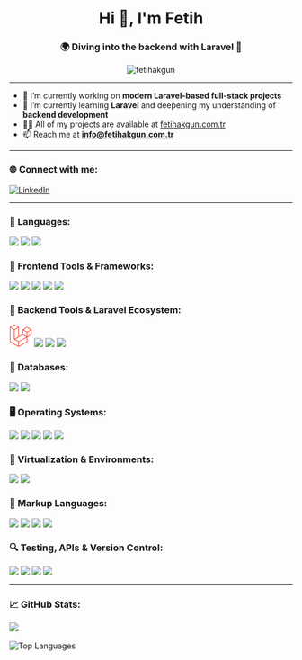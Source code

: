 <h1 align="center">Hi 👋, I'm Fetih</h1>
<h3 align="center">🌍 Diving into the backend with Laravel 🚀</h3>

<p align="center">
  <img src="https://komarev.com/ghpvc/?username=fetihakgun&label=Profile%20views&color=0e75b6&style=flat" alt="fetihakgun" />
</p>

---

- 🔭 I’m currently working on **modern Laravel-based full-stack projects**
- 🌱 I’m currently learning **Laravel** and deepening my understanding of **backend development**
- 👨‍💻 All of my projects are available at [fetihakgun.com.tr](http://fetihakgun.com.tr)
- 📫 Reach me at **info@fetihakgun.com.tr**

---

<h3 align="left">🌐 Connect with me:</h3>
<p align="left">
  <a href="https://linkedin.com/in/fetih-akg%C3%BCn-8b8055280/" target="_blank">
    <img align="center" src="https://cdn.jsdelivr.net/gh/devicons/devicon/icons/linkedin/linkedin-original.svg" alt="LinkedIn" height="30" width="30" />
  </a>
</p>

---

<h3 align="left">🧠 Languages:</h3>
<p align="left">
  <img src="https://cdn.jsdelivr.net/gh/devicons/devicon/icons/php/php-original.svg" width="40"/>
  <img src="https://cdn.jsdelivr.net/gh/devicons/devicon/icons/javascript/javascript-original.svg" width="40"/>
  <img src="https://cdn.jsdelivr.net/gh/devicons/devicon/icons/python/python-original.svg" width="40"/>
</p>

<h3 align="left">🎨 Frontend Tools & Frameworks:</h3>
<p align="left">
  <img src="https://cdn.jsdelivr.net/gh/devicons/devicon/icons/bootstrap/bootstrap-plain.svg" width="40"/>
  <img src="https://img.icons8.com/color/48/000000/material-ui.png" width="40"/>
  <img src="https://cdn.jsdelivr.net/gh/devicons/devicon/icons/jquery/jquery-original.svg" width="40"/>
  <img src="https://cdn.jsdelivr.net/gh/devicons/devicon/icons/android/android-original.svg" width="40"/>
  <img src="https://www.chartjs.org/media/logo-title.svg" width="40"/>
</p>

<h3 align="left">🧩 Backend Tools & Laravel Ecosystem:</h3>
<p align="left">
  <img src="https://raw.githubusercontent.com/devicons/devicon/master/icons/laravel/laravel-original.svg" width="40"/>
  <img src="https://cdn.jsdelivr.net/gh/devicons/devicon/icons/codeigniter/codeigniter-plain.svg" width="40"/>
  <img src="https://cdn.jsdelivr.net/gh/devicons/devicon/icons/composer/composer-original.svg" width="40"/>
  <img src="https://raw.githubusercontent.com/laravel/telescope/4.x/art/logo.svg" width="40"/>
</p>

<h3 align="left">💾 Databases:</h3>
<p align="left">
  <img src="https://cdn.jsdelivr.net/gh/devicons/devicon/icons/mysql/mysql-original-wordmark.svg" width="40"/>
  <img src="https://cdn.jsdelivr.net/gh/devicons/devicon/icons/sqlite/sqlite-original.svg" width="40"/>
</p>

<h3 align="left">🖥️ Operating Systems:</h3>
<p align="left">
  <img src="https://cdn.jsdelivr.net/gh/devicons/devicon/icons/linux/linux-original.svg" width="40"/>
  <img src="https://cdn.jsdelivr.net/gh/devicons/devicon/icons/windows8/windows8-original.svg" width="40"/>
  <img src="https://cdn.jsdelivr.net/gh/devicons/devicon/icons/centos/centos-original.svg" width="40"/>
  <img src="https://cdn.jsdelivr.net/gh/devicons/devicon/icons/ubuntu/ubuntu-plain.svg" width="40"/>
  <img src="https://www.kali.org/images/kali-logo.svg" width="40"/>
</p>

<h3 align="left">🧰 Virtualization & Environments:</h3>
<p align="left">
  <img src="https://upload.wikimedia.org/wikipedia/commons/9/91/VMware_Workstation_Player_Icon.png" width="40"/>
  <img src="https://encrypted-tbn2.gstatic.com/images?q=tbn:ANd9GcSmUBNkmqSwxgp5P01GXnV9o6uYxlxkPvNyhtFigNSbgMVIN2WU4G_n8JbOwfEL6Rmfg2ksnbXV_tRXUl08-QAwlyhGFe8AD4plWrw6WQ" width="40"/>
</p>

<h3 align="left">📝 Markup Languages:</h3>
<p align="left">
  <img src="https://cdn.jsdelivr.net/gh/devicons/devicon/icons/html5/html5-original.svg" width="40"/>
  <img src="https://cdn.jsdelivr.net/gh/devicons/devicon/icons/css3/css3-original.svg" width="40"/>
  <img src="https://cdn.jsdelivr.net/gh/devicons/devicon/icons/xml/xml-original.svg" width="40"/>
  <img src="https://cdn.jsdelivr.net/gh/devicons/devicon/icons/json/json-original.svg" width="40"/>
</p>

<h3 align="left">🔍 Testing, APIs & Version Control:</h3>
<p align="left">
  <img src="https://www.selenium.dev/images/selenium_logo_square_green.png" width="40"/>
  <img src="https://cdn.jsdelivr.net/gh/devicons/devicon/icons/git/git-original.svg" width="40"/>
  <img src="https://cdn.jsdelivr.net/gh/devicons/devicon/icons/github/github-original.svg" width="40"/>
  <img src="https://www.vectorlogo.zone/logos/getpostman/getpostman-icon.svg" width="40"/>
</p>

---

<h3 align="left">📈 GitHub Stats:</h3>
<p align="center">
 <p align="left">
  <img src="https://github-readme-stats.vercel.app/api?username=fetihakgun&show_icons=true&theme=transparent&hide_border=true&rank_icon=github&custom_title=Stats" width="48%" />
</p>
  <img src="https://github-readme-stats.vercel.app/api/top-langs/?username=fetihakgun&layout=compact&theme=radical" alt="Top Languages" />
</p>
